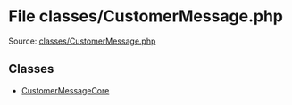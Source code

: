 File classes/CustomerMessage.php
=========

Source: [classes/CustomerMessage.php](https://github.com/PrestaShop/PrestaShop/blob/1.5.6.3/classes/CustomerMessage.php)


Classes
-------

* [CustomerMessageCore](class.CustomerMessageCore.md)

